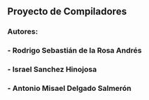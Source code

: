 ## Proyecto de Compiladores 
### Autores:
### - Rodrigo Sebastián de la Rosa Andrés
### - Israel Sanchez Hinojosa
### - Antonio Misael Delgado Salmerón